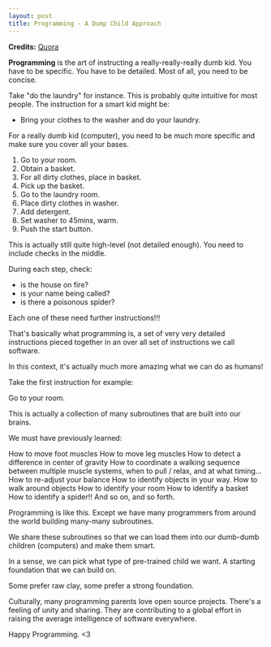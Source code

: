 ```yaml
---
layout: post
title: Programming - A Dump Child Approach
---
```


**Credits:** [Quora](http://www.quora.com/How-can-programmers-conceive-and-write-abstract-things-like-computer-programs-and-codes)

**Programming** is the art of instructing a really-really-really dumb kid. You have to be specific. You have to be detailed. Most of all, you need to be concise.

Take "do the laundry" for instance. This is probably quite intuitive for most people. The instruction for a smart kid might be:

* Bring your clothes to the washer and do your laundry.

For a really dumb kid (computer), you need to be much more specific and make sure you cover all your bases.

1.	Go to your room.
2.	Obtain a basket.
3.	For all dirty clothes, place in basket.
4.	Pick up the basket.
5.	Go to the laundry room.
6.	Place dirty clothes in washer.
7.	Add detergent.
8.	Set washer to 45mins, warm.
9.	Push the start button.

This is actually still quite high-level (not detailed enough). You need to include checks in the middle.

During each step, check:    
* is the house on fire?    
* is your name being called?    
* is there a poisonous spider?     

Each one of these need further instructions!!!

That's basically what programming is, a set of very very detailed instructions pieced together in an over all set of instructions we call software.

In this context, it's actually much more amazing what we can do as humans!

Take the first instruction for example:

Go to your room.

This is actually a collection of many subroutines that are built into our brains.

We must have previously learned:

How to move foot muscles
How to move leg muscles
How to detect a difference in center of gravity
How to coordinate a walking sequence between multiple muscle systems, when to pull / relax, and at what timing...
How to re-adjust your balance
How to identify objects in your way.
How to walk around objects
How to identify your room
How to identify a basket
How to identify a spider!!
And so on, and so forth.

Programming is like this. Except we have many programmers from around the world building many-many subroutines.

We share these subroutines so that we can load them into our dumb-dumb children (computers) and make them smart.

In a sense, we can pick what type of pre-trained child we want. A starting foundation that we can build on.

Some prefer raw clay, some prefer a strong foundation.

Culturally, many programming parents love open source projects. There's a feeling of unity and sharing. They are contributing to a global effort in raising the average intelligence of software everywhere.


Happy Programming. <3
